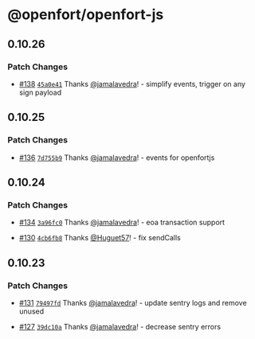 # @openfort/openfort-js

## 0.10.26

### Patch Changes

- [#138](https://github.com/openfort-xyz/openfort-js/pull/138) [`45a0e41`](https://github.com/openfort-xyz/openfort-js/commit/45a0e41b94e84a38a9e03463f560826f60590fa1) Thanks [@jamalavedra](https://github.com/jamalavedra)! - simplify events, trigger on any sign payload

## 0.10.25

### Patch Changes

- [#136](https://github.com/openfort-xyz/openfort-js/pull/136) [`7d755b9`](https://github.com/openfort-xyz/openfort-js/commit/7d755b95d39daa2414de62594fcc4ab2cf372205) Thanks [@jamalavedra](https://github.com/jamalavedra)! - events for openfortjs

## 0.10.24

### Patch Changes

- [#134](https://github.com/openfort-xyz/openfort-js/pull/134) [`3a96fc0`](https://github.com/openfort-xyz/openfort-js/commit/3a96fc00e2c652587bb033130d8d198195f89e2d) Thanks [@jamalavedra](https://github.com/jamalavedra)! - eoa transaction support

- [#130](https://github.com/openfort-xyz/openfort-js/pull/130) [`4cb6fb8`](https://github.com/openfort-xyz/openfort-js/commit/4cb6fb8b6d31e6e3dec872aae4459907b9b583aa) Thanks [@Huguet57](https://github.com/Huguet57)! - fix sendCalls

## 0.10.23

### Patch Changes

- [#131](https://github.com/openfort-xyz/openfort-js/pull/131) [`79497fd`](https://github.com/openfort-xyz/openfort-js/commit/79497fd0d7e68e1884cdfe15050b0e9431dc29e8) Thanks [@jamalavedra](https://github.com/jamalavedra)! - update sentry logs and remove unused

- [#127](https://github.com/openfort-xyz/openfort-js/pull/127) [`39dc10a`](https://github.com/openfort-xyz/openfort-js/commit/39dc10a5384c4296d7c7563df2e1a13620eca0ff) Thanks [@jamalavedra](https://github.com/jamalavedra)! - decrease sentry errors
